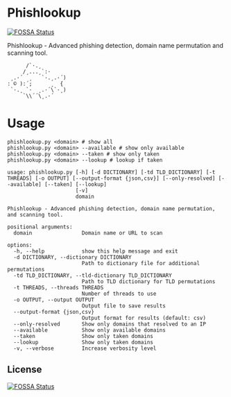# Phishlookup
[![FOSSA Status](https://app.fossa.com/api/projects/git%2Bgithub.com%2Fkrystianbajno%2Fphishlookup.svg?type=shield)](https://app.fossa.com/projects/git%2Bgithub.com%2Fkrystianbajno%2Fphishlookup?ref=badge_shield)

Phishlookup - Advanced phishing detection, domain name permutation and scanning tool.

```
      /`·.¸
     /¸...¸`:·
 ¸.·´  ¸   `·.¸.·´)
: © ):´;      ¸  {
 `·.¸ `·  ¸.·´\`·¸)
     `\\´´\¸.·´
```

# Usage
```
phishlookup.py <domain> # show all
phishlookup.py <domain> --available # show only available
phishlookup.py <domain> --taken # show only taken
phishlookup.py <domain> --lookup # lookup if taken
```

```
usage: phishlookup.py [-h] [-d DICTIONARY] [-td TLD_DICTIONARY] [-t THREADS] [-o OUTPUT] [--output-format {json,csv}] [--only-resolved] [--available] [--taken] [--lookup]
                      [-v]
                      domain

Phishlookup - Advanced phishing detection, domain name permutation, and scanning tool.

positional arguments:
  domain                Domain name or URL to scan

options:
  -h, --help            show this help message and exit
  -d DICTIONARY, --dictionary DICTIONARY
                        Path to dictionary file for additional permutations
  -td TLD_DICTIONARY, --tld-dictionary TLD_DICTIONARY
                        Path to TLD dictionary for TLD permutations
  -t THREADS, --threads THREADS
                        Number of threads to use
  -o OUTPUT, --output OUTPUT
                        Output file to save results
  --output-format {json,csv}
                        Output format for results (default: csv)
  --only-resolved       Show only domains that resolved to an IP
  --available           Show only available domains
  --taken               Show only taken domains
  --lookup              Show only taken domains
  -v, --verbose         Increase verbosity level
```

## License
[![FOSSA Status](https://app.fossa.com/api/projects/git%2Bgithub.com%2Fkrystianbajno%2Fphishlookup.svg?type=large)](https://app.fossa.com/projects/git%2Bgithub.com%2Fkrystianbajno%2Fphishlookup?ref=badge_large)